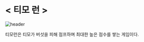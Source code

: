 # < 티모 런 >
![header](https://github.com/user-attachments/assets/9bb2dc54-265f-4564-84ae-b9fcb6366a92)

티모런은 티모가 버섯을 피해 점프하며 최대한 높은 점수를 쌓는 게임이다.
